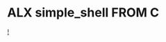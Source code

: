 # ALX simple_shell FROM C
[!](https://camo.githubusercontent.com/d5783bb692d991575de189d97be3c0b15a9d49c7fef0a18cd5d955599d872f34/687474703a2f2f7777772e616c786166726963612e636f6d2f77702d636f6e74656e742f75706c6f6164732f323032322f30312f6865616465722d6c6f676f2e706e67)

